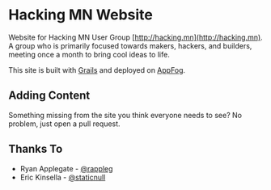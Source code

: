 Hacking MN Website
===========
Website for Hacking MN User Group [http://hacking.mn](http://hacking.mn).  A group who is primarily focused towards makers, hackers, and builders, meeting once a month to bring cool ideas to life.

This site is built with [Grails](http://grails.org) and deployed on [AppFog](http://www.appfog.com).

Adding Content
--------------
Something missing from the site you think everyone needs to see? No problem, just open a pull request.

Thanks To
---------
* Ryan Applegate - [@rappleg](http://twitter.com/rappleg)
* Eric Kinsella - [@staticnull](http://twitter.com/staticnull)
